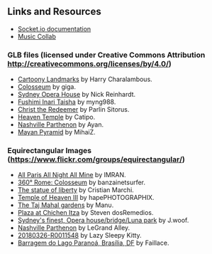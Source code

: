 ## Links and Resources
- [Socket.io documentation](https://socket.io/docs/v4/)
- [Music Collab](https://glitch.com/edit/#!/music-collab)

### GLB files (licensed under Creative Commons Attribution http://creativecommons.org/licenses/by/4.0/)
- [Cartoony Landmarks](https://skfb.ly/ozJoH) by Harry Charalambous.
- [Colosseum](https://skfb.ly/osBJZ) by giga.
- [Sydney Opera House](https://skfb.ly/6RBrv) by Nick Reinhardt.
- [Fushimi Inari Taisha](https://skfb.ly/6X8zP) by myng988.
- [Christ the Redeemer](https://skfb.ly/oNxTM) by Parlin Sitorus.
- [Heaven Temple](https://skfb.ly/6Vqt6) by Catipo.
- [Nashville Parthenon](https://skfb.ly/o7NM9) by Ayan.
- [Mayan Pyramid](https://skfb.ly/opsLB) by MihaiZ.

### Equirectangular Images (https://www.flickr.com/groups/equirectangular/)
- [All Paris All Night All Mine](https://www.flickr.com/photos/imrananwar/49914382511/in/photolist-5gZXEX-6pJGCK-6pydnq-4Xj5Xy-2bkRsfo-7CZtny-YWTq5F-2j3LfVV-6WXMyG-2iHYNau-2h24Awx-2dKGdYt-BLbt6J-Gj578-sBibV-8t1vHD-QmhnGA-29h7naV-2k9oqsB-EbmqeR-u5jNZ-D5xAL5-t6oYZ-6UDodW-7Lua4Y-6TJGWi-F9z39-78w4Jj-7kp55q-6YoNYk-7LjkuF-5wFE6u-sPZ5Z-7544tt-6pThiQ-7mY7ur-EPKDv-ECt5T-CEvaJ-sCquh-6VgEZB-ErmRG-EtwDd-7nq9u6-7nqciP-6Aa1Wi-6ELpkU-4W1oZC-73P6yM-4SApop) by IMRAN.
- [360° Rome: Colosseum](https://www.flickr.com/photos/banzainetsurfer/39493136580/in/photolist-21AWLoo-225U4aN-GH3CZQ-24yyGUM-23aSDzW-GgyfS8-GgzbKD-25RZu3m-6WquK7-75MWVb-74aubJ-7fQ9ea-4PXd9Z-79MQ36-7iA2nX-25VM9MM-24CDuNo-6UNGhG-7imtTy-75u2in) by banzainetsurfer.
- [The statue of liberty](https://www.flickr.com/photos/cri_eyes/4180498253/) by Cristian Marchi.
- [Temple of Heaven III](https://www.flickr.com/photos/hapephotographix/46397773771/in/photolist-2dp5st6-2dG1HEK-Rns9Cj-RgS6mj-aaccjg-21ykyjF-p2dK4X-da2czW-ahNii9) by hapePHOTOGRAPHIX.
- [The Taj Mahal gardens](https://www.flickr.com/photos/manuperez/230134823/in/photolist-4ektF5-DcdTyd-mqE8L-8E8tzD-8EdNhS-mkv4M-4fqUzr) by Manυ.
- [Plaza at Chichen Itza](https://www.flickr.com/photos/sdosremedios/83894841/in/photolist-8pZ1M) by Steven dosRemedios.
- [Sydney's finest, Opera house/bridge/Luna park](https://www.flickr.com/photos/woof69/2480021769/in/photolist-4ktUp9-4M9L52-49hkuw) by J.woof.
- [Nashville Parthenon](https://www.flickr.com/photos/9005126@N08/) by LeGrand Alley.
- [20180326-R0011548](https://www.flickr.com/photos/levin808/41522890904/in/photolist-7kq7AJ-2j9BRqz-26geEQ9-2ntePN) by Lazy Sleepy Kitty.
- [Barragem do Lago Paranoá, Brasília, DF](https://www.flickr.com/photos/faillace360/52740686982/in/photolist-2omvNMm-2oBVe7T-2nutNjJ-yR1cfe-t4tNhU-yVn6Kw-wvAnfc-wfaV53-wrecdN-wcvpJC-wh51gd-nTsXmA-wnpVMU-nozsgT-5R8nrK-wo7Wnx-wxcebh-92JmxZ-vTL4Zw-vFcK8Q-94YRM4-w2ZMLi-wnvEUF-wHor7i-cjzu4m-wAPQJd-eMiWSj-Tv45iy-cpWNoq-eRQNDA-ePqmLr-eMiWu7-ePqoR4-vNCbPE-eQbRva-eJa58r-ePqkCK-ePBL5q-eGdW5H-6mPaMa-5geESD-eHnnoW-wY8CPT-53xcG6-5R8oxH-5RcFhj-5giHom-6mcpXx-5giQ6d-5giAeC) by Faillace.